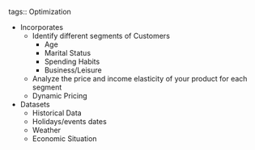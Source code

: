 tags:: Optimization

- Incorporates
	- Identify different segments of Customers
		- Age
		- Marital Status
		- Spending Habits
		- Business/Leisure
	- Analyze the price and income elasticity of your product for each segment
	- Dynamic Pricing
- Datasets
	- Historical Data
	- Holidays/events dates
	- Weather
	- Economic Situation